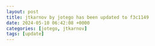 ```yaml
---
layout: post
title: jtkarnov by jotego has been updated to f3c1149
date: 2024-05-10 06:42:08 +0000
categories: [jotego, jtkarnov]
tags: [update]
---
```


